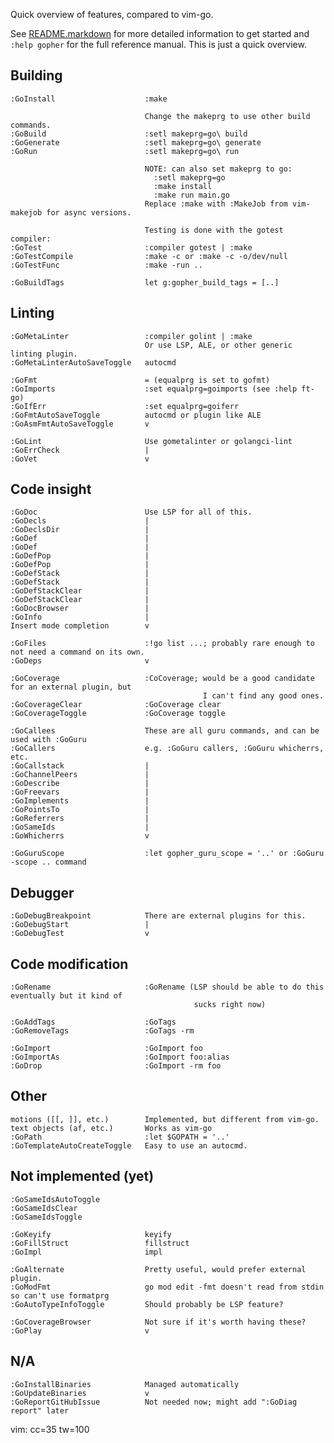 Quick overview of features, compared to vim-go.

See [README.markdown](README.markdown) for more detailed information to get
started and `:help gopher` for the full reference manual. This is just a quick
overview.

Building
--------

    :GoInstall                    :make

                                  Change the makeprg to use other build commands.
    :GoBuild                      :setl makeprg=go\ build
    :GoGenerate                   :setl makeprg=go\ generate
    :GoRun                        :setl makeprg=go\ run

                                  NOTE: can also set makeprg to go:
                                    :setl makeprg=go
                                    :make install
                                    :make run main.go
                                  Replace :make with :MakeJob from vim-makejob for async versions.

                                  Testing is done with the gotest compiler:
    :GoTest                       :compiler gotest | :make
    :GoTestCompile                :make -c or :make -c -o/dev/null
    :GoTestFunc                   :make -run ..

    :GoBuildTags                  let g:gopher_build_tags = [..]

Linting
-------

    :GoMetaLinter                 :compiler golint | :make
                                  Or use LSP, ALE, or other generic linting plugin.
    :GoMetaLinterAutoSaveToggle   autocmd

    :GoFmt                        = (equalprg is set to gofmt)
    :GoImports                    :set equalprg=goimports (see :help ft-go)
    :GoIfErr                      :set equalprg=goiferr
    :GoFmtAutoSaveToggle          autocmd or plugin like ALE
    :GoAsmFmtAutoSaveToggle       v

    :GoLint                       Use gometalinter or golangci-lint
    :GoErrCheck                   |
    :GoVet                        v

Code insight
------------

    :GoDoc                        Use LSP for all of this.
    :GoDecls                      |
    :GoDeclsDir                   |
    :GoDef                        |
    :GoDef                        |
    :GoDefPop                     |
    :GoDefPop                     |
    :GoDefStack                   |
    :GoDefStack                   |
    :GoDefStackClear              |
    :GoDefStackClear              |
    :GoDocBrowser                 |
    :GoInfo                       |
    Insert mode completion        v

    :GoFiles                      :!go list ...; probably rare enough to not need a command on its own.
    :GoDeps                       v

    :GoCoverage                   :CoCoverage; would be a good candidate for an external plugin, but
                                               I can't find any good ones.
    :GoCoverageClear              :GoCoverage clear
    :GoCoverageToggle             :GoCoverage toggle

    :GoCallees                    These are all guru commands, and can be used with :GoGuru
    :GoCallers                    e.g. :GoGuru callers, :GoGuru whicherrs, etc.
    :GoCallstack                  |
    :GoChannelPeers               |
    :GoDescribe                   |
    :GoFreevars                   |
    :GoImplements                 |
    :GoPointsTo                   |
    :GoReferrers                  |
    :GoSameIds                    |
    :GoWhicherrs                  v

    :GoGuruScope                  :let gopher_guru_scope = '..' or :GoGuru -scope .. command

Debugger
--------

    :GoDebugBreakpoint            There are external plugins for this.
    :GoDebugStart                 |
    :GoDebugTest                  v

Code modification
-----------------

    :GoRename                     :GoRename (LSP should be able to do this eventually but it kind of
                                             sucks right now)

    :GoAddTags                    :GoTags
    :GoRemoveTags                 :GoTags -rm

    :GoImport                     :GoImport foo
    :GoImportAs                   :GoImport foo:alias
    :GoDrop                       :GoImport -rm foo

Other
-----

    motions ([[, ]], etc.)        Implemented, but different from vim-go.
    text objects (af, etc.)       Works as vim-go
    :GoPath                       :let $GOPATH = '..'
    :GoTemplateAutoCreateToggle   Easy to use an autocmd.

Not implemented (yet)
---------------------

    :GoSameIdsAutoToggle
    :GoSameIdsClear
    :GoSameIdsToggle

    :GoKeyify                     keyify
    :GoFillStruct                 fillstruct
    :GoImpl                       impl

    :GoAlternate                  Pretty useful, would prefer external plugin.
    :GoModFmt                     go mod edit -fmt doesn't read from stdin so can't use formatprg
    :GoAutoTypeInfoToggle         Should probably be LSP feature?

    :GoCoverageBrowser            Not sure if it's worth having these?
    :GoPlay                       v

N/A
---

    :GoInstallBinaries            Managed automatically
    :GoUpdateBinaries             v
    :GoReportGitHubIssue          Not needed now; might add ":GoDiag report" later

vim: cc=35 tw=100
